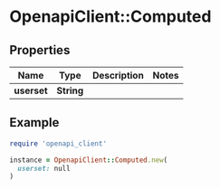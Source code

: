 # OpenapiClient::Computed

## Properties

| Name | Type | Description | Notes |
| ---- | ---- | ----------- | ----- |
| **userset** | **String** |  |  |

## Example

```ruby
require 'openapi_client'

instance = OpenapiClient::Computed.new(
  userset: null
)
```

